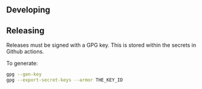 

## Developing

## Releasing
Releases must be signed with a GPG key.  This is stored within the secrets in Github actions.

To generate:

```bash
gpg --gen-key
gpg --export-secret-keys --armor THE_KEY_ID

```
